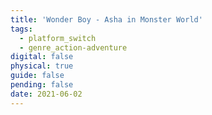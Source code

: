 ```yaml
---
title: 'Wonder Boy - Asha in Monster World'
tags:
  - platform_switch
  - genre_action-adventure
digital: false
physical: true
guide: false
pending: false
date: 2021-06-02
---
```

